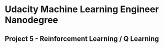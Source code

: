 # Udacity Machine Learning Engineer Nanodegree 
## Project 5 - Reinforcement Learning / Q Learning 

